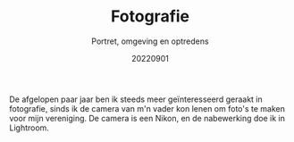 ﻿---
{
  "title": "Fotografie",
  "subtitle": "Portret, omgeving en optredens",
  "image": "/portfolio/photography.png",
  "tags": [
    "hobby",
    "solo"
  ],
  "links": [],
  "date": "20220901"
}
---

De afgelopen paar jaar ben ik steeds meer geïnteresseerd geraakt in fotografie, sinds ik de camera van m'n vader kon lenen om foto's te maken voor mijn vereniging.
De camera is een Nikon, en de nabewerking doe ik in Lightroom.